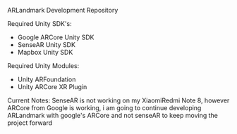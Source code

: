 ARLandmark Development Repository

Required Unity SDK's:
- Google ARCore Unity SDK
- SenseAR Unity SDK
- Mapbox Unity SDK

Required Unity Modules:
- Unity ARFoundation
- Unity ARCore XR Plugin

Current Notes:
SenseAR is not working on my XiaomiRedmi Note 8, however ARCore from Google is working, i am going to continue developing ARLandmark with google's ARCore and not senseAR to keep moving the project forward